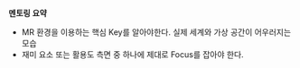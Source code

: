 **멘토링 요약**
- MR 환경을 이용하는 핵심 Key를 알아야한다. 실제 세계와 가상 공간이 어우러지는 모습
- 재미 요소 또는 활용도 측면 중 하나에 제대로 Focus를 잡아야 한다.